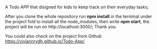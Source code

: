 A Todo APP that disigned for kids to keep track on their everyday tasks;

After you clone the whole repository run **npm install** in the terminal under the project fold to install all the node_modules, then write **npm start**, the project will be run on http://localhost:3000/; Thank you.

You could also check on the project from Github https://viviannrydh.github.io/Todo-App/ 
